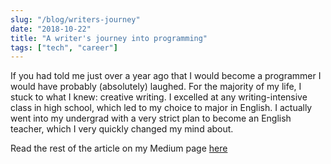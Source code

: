 ```yaml
---
slug: "/blog/writers-journey"
date: "2018-10-22"
title: "A writer's journey into programming"
tags: ["tech", "career"]
---
```


If you had told me just over a year ago that I would become a programmer I would have probably (absolutely) laughed. For the majority of my life, I stuck to what I knew: creative writing. I excelled at any writing-intensive class in high school, which led to my choice to major in English. I actually went into my undergrad with a very strict plan to become an English teacher, which I very quickly changed my mind about.

Read the rest of the article on my Medium page [here](https://levelup.gitconnected.com/a-writers-journey-into-programming-eb16198773a1)